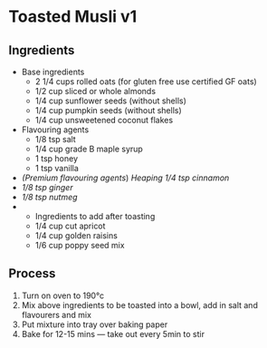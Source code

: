 # Toasted Musli v1

## Ingredients

* Base ingredients
  * 2 1/4 cups rolled oats \(for gluten free use certified GF oats\)
  * 1/2 cup sliced or whole almonds
  * 1/4 cup sunflower seeds \(without shells\)
  * 1/4 cup pumpkin seeds \(without shells\)
  * 1/4 cup unsweetened coconut flakes
* Flavouring agents
  * 1/8 tsp salt
  * 1/4 cup grade B maple syrup
  * 1 tsp honey
  * 1 tsp vanilla
* _\(Premium flavouring agents_\) _Heaping 1/4 tsp cinnamon_
* _1/8 tsp ginger_
* _1/8 tsp nutmeg_
* * Ingredients to add after toasting
  * 1/4 cup cut apricot 
  * 1/4 cup golden raisins
  * 1/6 cup poppy seed mix

## Process

1. Turn on oven to 190°c 
2. Mix above ingredients to be toasted into a bowl, add in salt and flavourers and mix
3. Put mixture into tray over baking paper
4. Bake for 12-15 mins — take out every 5min to stir

